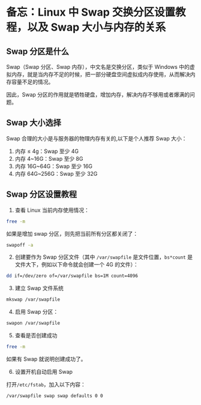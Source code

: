 # 备忘：Linux 中 Swap 交换分区设置教程，以及 Swap 大小与内存的关系  

## Swap 分区是什么

Swap（Swap 分区、Swap 内存），中文名是交换分区，类似于 Windows 中的虚拟内存，就是当内存不足的时候，把一部分硬盘空间虚拟成内存使用，从而解决内存容量不足的情况。  

因此，Swap 分区的作用就是牺牲硬盘，增加内存，解决内存不够用或者爆满的问题。  

## Swap 大小选择  

Swap 合理的大小是与服务器的物理内存有关的,以下是个人推荐 Swap 大小：  

1. 内存 ≤ 4g：Swap 至少 4G  
2. 内存 4~16G：Swap 至少 8G  
3. 内存 16G~64G：Swap 至少 16G  
4. 内存 64G~256G：Swap 至少 32G  

## Swap 分区设置教程  

1. 查看 Linux 当前内存使用情况：  

```Bash
free -m
```

如果是增加 swap 分区，则先把当前所有分区都关闭了：  

```Bash
swapoff -a
```

2. 创建要作为 Swap 分区文件（其中 `/var/swapfile` 是文件位置，`bs*count` 是文件大下，例如以下命令就会创建一个 4G 的文件）：  

```Bash
dd if=/dev/zero of=/var/swapfile bs=1M count=4096
```

3. 建立 Swap 文件系统  

```Bash
mkswap /var/swapfile
```

4. 启用 Swap 分区：  

```Bash
swapon /var/swapfile
```

5. 查看是否创建成功  

```Bash
free -m
```

如果有 Swap 就说明创建成功了。  

6. 设置开机自动启用 Swap  

打开`/etc/fstab`，加入以下内容：  

```fstab
/var/swapfile swap swap defaults 0 0
```